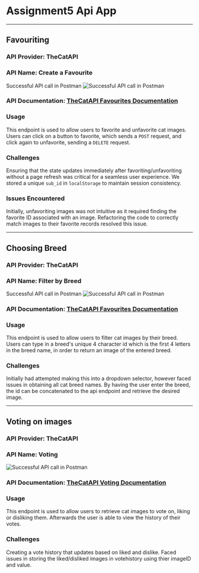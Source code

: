 # Assignment5 Api App

--- 

## Favouriting

### API Provider: TheCatAPI

### API Name: Create a Favourite

Successful API call in Postman
![Successful API call in Postman](https://i.imgur.com/ZNu7rj5.png)

### API Documentation: [TheCatAPI Favourites Documentation](https://developers.thecatapi.com/view-account/ylX4blBYT9FaoVd6OhvR?report=mkzf_eYzV)

### Usage 
This endpoint is used to allow users to favorite and unfavorite cat images. Users can click on a button to favorite, which sends a `POST` request, and click again to unfavorite, sending a `DELETE` request.

### Challenges
Ensuring that the state updates immediately after favoriting/unfavoriting without a page refresh was critical for a seamless user experience. We stored a unique `sub_id` in `localStorage` to maintain session consistency.

### Issues Encountered
Initially, unfavoriting images was not intuitive as it required finding the favorite ID associated with an image. Refactoring the code to correctly match images to their favorite records resolved this issue.

--- 

## Choosing Breed

### API Provider: TheCatAPI

### API Name: Filter by Breed

Successful API call in Postman
![Successful API call in Postman](https://i.imgur.com/Yywtd6X.png)

### API Documentation: [TheCatAPI Favourites Documentation](https://developers.thecatapi.com/view-account/ylX4blBYT9FaoVd6OhvR?report=gpN-ReBkp)

### Usage 
This endpoint is used to allow users to filter cat images by their breed. Users can type in a breed's unique 4 character id which is the first 4 letters in the breed name, in order to return an image of the entered breed.

### Challenges
Initially had attempted making this into a dropdown selector, however faced issues in obtaining all cat breed names. By having the user enter the breed, the id can be concatenated to the api endpoint and retrieve the desired image.

--- 

## Voting on images

### API Provider: TheCatAPI

### API Name: Voting

![Successful API call in Postman](https://i.imgur.com/q8dmcGg.png)

### API Documentation: [TheCatAPI Voting Documentation](https://developers.thecatapi.com/view-account/ylX4blBYT9FaoVd6OhvR?report=bOoHBz-8t)

### Usage
This endpoint is used to allow users to retrieve cat images to vote on, liking or disliking them. Afterwards the user is able to view the history of their votes.

### Challenges
Creating a vote history that updates based on liked and dislike. Faced issues in storing the liked/disliked images in votehistory using thier imageID and value.